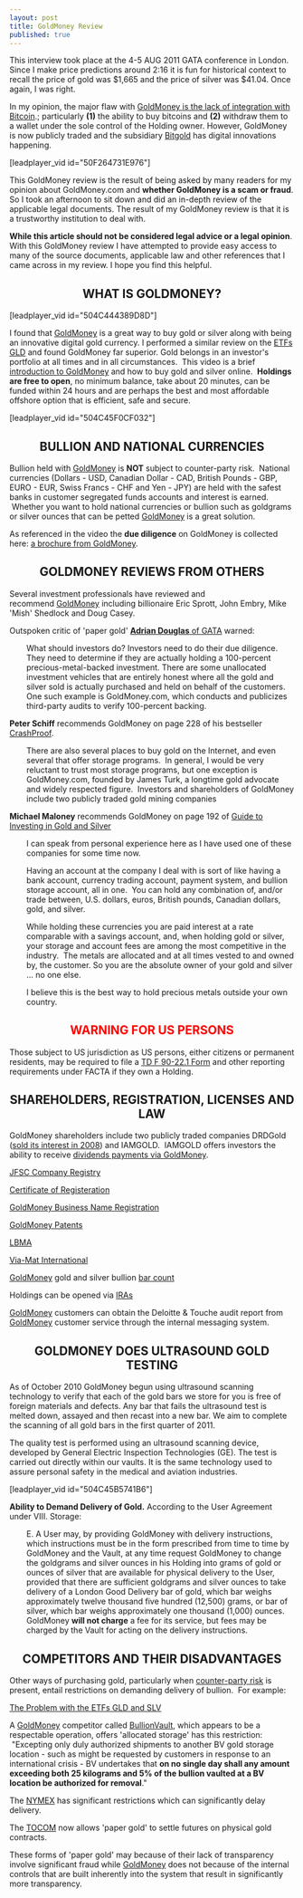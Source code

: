 ```yaml
---
layout: post
title: GoldMoney Review
published: true
---
```

<p>This interview took place at the 4-5 AUG 2011 GATA conference in London. Since I make price predictions around 2:16 it is fun for historical context to recall the price of gold was $1,665 and the price of silver was $41.04. Once again, I was right.</p>
<p>In my opinion, the major flaw with <a title="goldmoney bitcoin" href="http://www.runtogold.com/2013/01/goldmoney-mulls-bitcoin-integration-why-your-gold-is-not-safe-there/" target="_blank">GoldMoney is the lack of integration with Bitcoin</a>.; particularly <strong>(1)</strong> the ability to buy bitcoins and <strong>(2)</strong> withdraw them to a wallet under the sole control of the Holding owner. However, GoldMoney is now publicly traded and the subsidiary <a href="https://www.bitcoinmining.com/bitgold-goldmoney-review/" target="_blank">Bitgold</a> has digital innovations happening.</p>
<p>[leadplayer_vid id="50F264731E976"]</p>
<p>This GoldMoney review is the result of being asked by many readers for my opinion about GoldMoney.com and <strong>whether GoldMoney is a scam or fraud</strong>. So I took an afternoon to sit down and did an in-depth review of the applicable legal documents. The result of my GoldMoney review is that it is a trustworthy institution to deal with.</p>
<p><strong>While this article should not be considered legal advice or a legal opinion</strong>. With this GoldMoney review I have attempted to provide easy access to many of the source documents, applicable law and other references that I came across in my review. I hope you find this helpful.</p>
<h2 style="text-align: center;"><strong>WHAT IS GOLDMONEY?</strong></h2>
<p>[leadplayer_vid id="504C444389D8D"]</p>
<p>I found that <a href="http://www.runtogold.com/openagoldmoneyaccounttoday" target="_blank">GoldMoney</a> is a great way to buy gold or silver along with being an innovative digital gold currency. I performed a similar review on the <a href="http://www.runtogold.com/2008/12/a-problem-with-gld-and-slv-etfs/" target="_blank">ETFs GLD</a> and found GoldMoney far superior. Gold belongs in an investor's portfolio at all times and in all circumstances.  This video is a brief <a href="http://www.youtube.com/watch?v=z2cgkPtPIho" target="_blank">introduction to GoldMoney</a> and how to buy gold and silver online.  <strong>Holdings are free to open</strong>, no minimum balance, take about 20 minutes, can be funded within 24 hours and are perhaps the best and most affordable offshore option that is efficient, safe and secure.</p>
<p>[leadplayer_vid id="504C45F0CF032"]</p>
<h2 style="text-align: center;"><strong>BULLION AND NATIONAL CURRENCIES</strong></h2>
<p>Bullion held with <a href="http://www.runtogold.com/openagoldmoneyaccounttoday" target="_blank">GoldMoney</a> is <strong>NOT</strong> subject to counter-party risk.  National currencies (Dollars - USD, Canadian Dollar - CAD, British Pounds - GBP, EURO - EUR, Swiss Francs - CHF and Yen - JPY) are held with the safest banks in customer segregated funds accounts and interest is earned.  Whether you want to hold national currencies or bullion such as goldgrams or silver ounces that can be petted <a href="http://www.runtogold.com/openagoldmoneyaccounttoday" target="_blank">GoldMoney</a> is a great solution.</p>
<p>As referenced in the video the <strong>due diligence</strong> on GoldMoney is collected here: <a href="http://www.runtogold.com/images/GoldMoney-Brochure.pdf" target="_blank">a brochure from GoldMoney</a>.</p>
<h2 style="text-align: center;"><strong>GOLDMONEY REVIEWS FROM OTHERS</strong></h2>
<p>Several investment professionals have reviewed and recommend <a href="http://www.runtogold.com/openagoldmoneyaccounttoday" target="_blank">GoldMoney</a> including billionaire Eric Sprott, John Embry, Mike 'Mish' Shedlock and Doug Casey.</p>
<p>Outspoken critic of 'paper gold' <a href="http://www.gata.org/node/8557" target="_blank"><strong>Adrian Douglas</strong> of GATA</a> warned:</p>
<p style="padding-left: 30px;">What should investors do? Investors need to do their due diligence. They need to determine if they are actually holding a 100-percent precious-metal-backed investment. There are some unallocated investment vehicles that are entirely honest where all the gold and silver sold is actually purchased and held on behalf of the customers. One such example is GoldMoney.com, which conducts and publicizes third-party audits to verify 100-percent backing.</p>
<p><strong>Peter Schiff</strong> recommends GoldMoney on page 228 of his bestseller <a href="https://www.amazon.com/dp/0470043601?tag=run07-20&amp;camp=0&amp;creative=0&amp;linkCode=as4&amp;creativeASIN=0470043601&amp;adid=06SGAP2BBT0W14SQCCD2&amp;" target="_blank">CrashProof</a>.</p>
<p style="padding-left: 30px;">There are also several places to buy gold on the Internet, and even several that offer storage programs.  In general, I would be very reluctant to trust most storage programs, but one exception is GoldMoney.com, founded by James Turk, a longtime gold advocate and widely respected figure.  Investors and shareholders of GoldMoney include two publicly traded gold mining companies</p>
<p><strong>Michael Maloney</strong> recommends GoldMoney on page 192 of <a href="http://www.amazon.com/dp/0446510998?tag=run07-20&amp;camp=213381&amp;creative=390973&amp;linkCode=as4&amp;creativeASIN=0446510998&amp;adid=13MXSX22CRN6ZZQ129CY&amp;" target="_blank">Guide to Investing in Gold and Silver</a></p>
<p style="padding-left: 30px;">I can speak from personal experience here as I have used one of these companies for some time now.</p>
<p style="padding-left: 30px;">Having an account at the company I deal with is sort of like having a bank account, currency trading account, payment system, and bullion storage account, all in one.  You can hold any combination of, and/or trade between, U.S. dollars, euros, British pounds, Canadian dollars, gold, and silver.</p>
<p style="padding-left: 30px;">While holding these currencies you are paid interest at a rate comparable with a savings account, and, when holding gold or silver, your storage and account fees are among the most competitive in the industry.  The metals are allocated and at all times vested to and owned by, the customer. So you are the absolute owner of your gold and silver ... no one else.</p>
<p style="padding-left: 30px;">I believe this is the best way to hold precious metals outside your own country.</p>
<h2 style="text-align: center;"><span style="color: #ff0000;"><strong>WARNING FOR US PERSONS</strong></span></h2>
<p>Those subject to US jurisdiction as US persons, either citizens or permanent residents, may be required to file a <a href="http://www.irs.gov/pub/irs-pdf/f90221.pdf" target="_blank">TD F 90-22.1 Form</a> and other reporting requirements under FACTA if they own a Holding.</p>
<h2 style="text-align: center;"><strong>SHAREHOLDERS, REGISTRATION, LICENSES AND LAW</strong></h2>
<p>GoldMoney shareholders include two publicly traded companies DRDGold (<a href="http://www.drd.co.za/ir/files/briefs/brief_sep08.pdf" target="_blank">sold its interest in 2008</a>) and IAMGOLD.  IAMGOLD offers investors the ability to receive <a href="http://www.iamgold.com/images/products/20020110.pdf" target="_blank">dividends payments via GoldMoney</a>.</p>
<p><a href="https://www.jerseyfsc.org/registry/documentsearch/NameDetail.aspx?id=127166">JFSC Company Registry</a></p>
<p><a href="http://goldmoney.com/en/images/about-images/jfsc-license.pdf">Certificate of Registeration</a></p>
<p><a href="http://goldmoney.com/en/images/about-images/business-name.pdf">GoldMoney Business Name Registration</a></p>
<p><a href="http://goldmoney.com/en/patents.html">GoldMoney Patents</a></p>
<p><a href="http://www.lbma.org.uk/">LBMA</a></p>
<p><a href="http://www.viamat.com/viamat/index.php?navid=2">Via-Mat International</a></p>
<p><a href="http://www.runtogold.com/openagoldmoneyaccounttoday">GoldMoney</a> gold and silver bullion <a href="http://goldmoney.com/en/bar-count.html">bar count</a></p>
<p>Holdings can be opened via <a title="goldmoney ira" href="http://www.runtogold.com/goldmoney/goldmoney-ira-issues/">IRAs</a></p>
<p><a href="http://www.runtogold.com/openagoldmoneyaccounttoday">GoldMoney</a> customers can obtain the Deloitte &amp; Touche audit report from <a href="http://www.runtogold.com/openagoldmoneyaccounttoday">GoldMoney</a> customer service through the internal messaging system.</p>
<h2 style="text-align: center;"><strong>GOLDMONEY DOES ULTRASOUND GOLD TESTING</strong></h2>
<p>As of October 2010 GoldMoney begun using ultrasound scanning technology to verify that each of the gold bars we store for you is free of foreign materials and defects. Any bar that fails the ultrasound test is melted down, assayed and then recast into a new bar. We aim to complete the scanning of all gold bars in the first quarter of 2011.</p>
<p>The quality test is performed using an ultrasound scanning device, developed by General Electric Inspection Technologies (GE). The test is carried out directly within our vaults. It is the same technology used to assure personal safety in the medical and aviation industries.</p>
<p>[leadplayer_vid id="504C45B5741B6"]</p>
<p><strong>Ability to Demand Delivery of Gold.</strong> According to the User Agreement under VIII. Storage:</p>
<p style="padding-left: 30px;">E. A User may, by providing GoldMoney with delivery instructions, which instructions must be in the form prescribed from time to time by GoldMoney and the Vault, at any time request GoldMoney to change the goldgrams and silver ounces in his Holding into grams of gold or ounces of silver that are available for physical delivery to the User, provided that there are sufficient goldgrams and silver ounces to take delivery of a London Good Delivery bar of gold, which bar weighs approximately twelve thousand five hundred (12,500) grams, or bar of silver, which bar weighs approximately one thousand (1,000) ounces. GoldMoney <strong>will not charge</strong> a fee for its service, but fees may be charged by the Vault for acting on the delivery instructions.</p>
<h2 style="text-align: center;"><strong>COMPETITORS AND THEIR DISADVANTAGES</strong></h2>
<p>Other ways of purchasing gold, particularly when <a href="http://www.runtogold.com/2008/06/counter-party-risk/">counter-party risk</a> is present, entail restrictions on demanding delivery of bullion.  For example:</p>
<p><a href="http://www.runtogold.com/2008/12/a-problem-with-gld-and-slv-etfs/" target="_blank">The Problem with the ETFs GLD and SLV</a></p>
<p>A <a href="http://www.runtogold.com/openagoldmoneyaccounttoday" target="_blank">GoldMoney</a> competitor called <a href="http://www.runtogold.com/bullionvaultlink3" target="_blank">BullionVault</a>, which appears to be a respectable operation, offers 'allocated storage' has this restriction:  "Excepting only duly authorized shipments to another BV gold storage location - such as might be requested by customers in response to an international crisis - BV undertakes that <strong>on no single day shall any amount exceeding both 25 kilograms and 5% of the bullion vaulted at a BV location be authorized for removal</strong>."</p>
<p>The <a href="http://www.nymex.com/rule_main.aspx?pg=21" target="_blank">NYMEX</a> has significant restrictions which can significantly delay delivery.</p>
<p>The <a href="http://www.tocom.or.jp/20081105-1.html" target="_blank">TOCOM</a> now allows 'paper gold' to settle futures on physical gold contracts.</p>
<p>These forms of 'paper gold' may because of their lack of transparency involve significant fraud while <a href="http://www.runtogold.com/openagoldmoneyaccounttoday" target="_blank">GoldMoney</a> does not because of the internal controls that are built inherently into the system that result in significantly more transparency.</p>
<p><script type="text/javascript">// <![CDATA[<br />
try { _uacct = 'UA-6851411-1'; urchinTracker("/3085725491/test"); } catch (err) { }<br />
// ]]></script></p>
